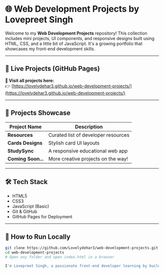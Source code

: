 # 🌐 Web Development Projects by Lovepreet Singh

Welcome to my **Web Development Projects** repository! This collection includes mini projects, UI components, and responsive designs built using HTML, CSS, and a little bit of JavaScript. It's a growing portfolio that showcases my front-end development skills.

---

## 🚀 Live Projects (GitHub Pages)

**🔗 Visit all projects here:**  
👉 [https://lovelydehar3.github.io/web-development-projects/](https://lovelydehar3.github.io/web-development-projects/)

---

## 📁 Projects Showcase

| Project Name       | Description                          |
|--------------------|--------------------------------------|
| **Resources**       | Curated list of developer resources |
| **Cards Designs**   | Stylish card UI layouts             |
| **StudySync**       | A responsive educational web app    |
| **Coming Soon...**  | More creative projects on the way!  |

---

## 🛠️ Tech Stack

- HTML5
- CSS3
- JavaScript (Basic)
- Git & GitHub
- GitHub Pages for Deployment

---

## 📌 How to Run Locally

```bash
git clone https://github.com/Lovelydehar3/web-development-projects.git
cd web-development-projects
# Open any folder and open index.html in a browser

I'm Lovepreet Singh, a passionate front-end developer learning by building real-world projects. I aim to grow my skills and help others with useful resources and creative designs.

